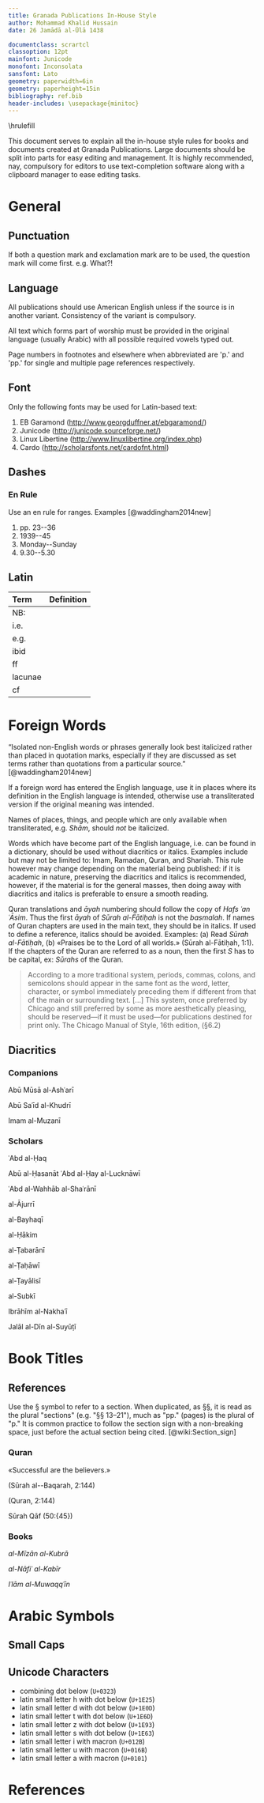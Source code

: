 ```yaml
---
title: Granada Publications In-House Style
author: Mohammad Khalid Hussain
date: 26 Jamādā al-Ūlā 1438

documentclass: scrartcl
classoption: 12pt
mainfont: Junicode
monofont: Inconsolata
sansfont: Lato
geometry: paperwidth=6in
geometry: paperheight=15in
bibliography: ref.bib
header-includes: \usepackage{minitoc}
---
```


<!-- TODO
- Punctuation of full stop and comma near a bracket.
  Ex: [perspiciatis.] or [lorem epsum,]

- Fulan cited it in his Musnad/Masa'il/Book title
 -->

\hrulefill

This document serves to explain all the in-house style rules for books and documents created at Granada Publications. Large documents should be split into parts for easy editing and management. It is highly recommended, nay, compulsory for editors to use text-completion software along with a clipboard manager to ease editing tasks.

# General

## Punctuation

If both a question mark and exclamation mark are to be used, the question mark will come first. e.g. What?!

## Language

All publications should use American English unless if the source is in another variant. Consistency of the variant is compulsory.

All text which forms part of worship must be provided in the original language (usually Arabic) with all possible required vowels typed out.

Page numbers in footnotes and elsewhere when abbreviated are 'p.' and 'pp.' for single and multiple page references respectively.

## Font

Only the following fonts may be used for Latin-based text:

1. EB Garamond (http://www.georgduffner.at/ebgaramond/)
2. Junicode (http://junicode.sourceforge.net/)
3. Linux Libertine (http://www.linuxlibertine.org/index.php)
4. Cardo (http://scholarsfonts.net/cardofnt.html)

## Dashes

### En Rule

Use an en rule for ranges. Examples [@waddingham2014new]

1. pp. 23--36
2. 1939--45
3. Monday--Sunday
4. 9.30--5.30

## Latin

| Term          | Definition     |
| :------------ | :------------- |
| NB:           |                |
| i.e.          |                |
| e.g.          |                |
| ibid          |                |
| ff            |                |
| lacunae       |                |
| cf            |                |


# Foreign Words

“Isolated non-English words or phrases generally look best italicized rather than placed in quotation marks, especially if they are discussed as set terms rather than quotations from a particular source.” [@waddingham2014new]

If a foreign word has entered the English language, use it in places where its definition in the English language is intended, otherwise use a transliterated version if the original meaning was intended.

Names of places, things, and people which are only available when transliterated, e.g. _Shām_, should *not* be italicized.

Words which have become part of the English language, i.e. can be found in a dictionary, should be used without diacritics or italics. Examples include but may not be limited to: Imam, Ramadan, Quran, and Shariah. This rule however may change depending on the material being published: if it is academic in nature, preserving the diacritics and italics is recommended, however, if the material is for the general masses, then doing away with diacritics and italics is preferable to ensure a smooth reading.

Quran translations and _āyah_ numbering should follow the copy of _Hafs ʿan ʿĀsim_. Thus the first _āyah_ of _Sūrah al-Fātiḥah_ is not the _basmalah_. If names of Quran chapters are used in the main text, they should be in italics. If used to define a reference, italics should be avoided. Examples: (a) Read _Sūrah al-Fātiḥah_, (b) «Praises be to the Lord of all worlds.» (Sūrah al-Fātiḥah, 1:1). If the chapters of the Quran are referred to as a noun, then the first _S_ has to be capital, ex: _Sūrahs_ of the Quran.

> According to a more traditional system, periods, commas, colons, and semicolons should appear in the same font as the word, letter, character, or symbol immediately preceding them if different from that of the main or surrounding text. [...] This system, once preferred by Chicago and still preferred by some as more aesthetically pleasing, should be reserved—if it must be used—for publications destined for print only.
> The Chicago Manual of Style, 16th edition, (§6.2)

## Diacritics

### Companions

Abū Mūsā al-Ashʿarī

Abū Saʿīd al-Khudrī

Imam al-Muzanī

### Scholars

ʿAbd al-Ḥaq

Abū al-Ḥasanāt ʿAbd al-Ḥay al-Lucknāwī

ʿAbd al-Wahhāb al-Shaʿrānī

al-Ājurrī

al-Bayhaqī

al-Ḥākim

al-Ṭabarānī

al-Ṭaḥāwī

al-Ṭayālisī

al-Subkī

Ibrāhīm al-Nakhaʿī

Jalāl al-Dīn al-Suyūṭī


# Book Titles

<!-- 
If a book title is in Arabic followed by its translation in English, how should it be formatted?
i. Italics followed by Regular
ii. The whole name in Italics including the English translation
 -->

## References

Use the § symbol to refer to a section. When duplicated, as §§, it is read as the plural "sections" (e.g. "§§ 13–21"), much as "pp." (pages) is the plural of "p." It is common practice to follow the section sign with a non-breaking space, just before the actual section being cited. [@wiki:Section_sign]

### Quran

«Successful are the believers.»

(Sūrah al--Baqarah, 2:144)

(Quran, 2:144)

Sūrah Qāf (50:{45})

### Books

_al-Mīzān al-Kubrā_

_al-Nāfiʿ al-Kabīr_

_Iʿlām al-Muwaqqʿīn_

# Arabic Symbols

## Small Caps

## Unicode Characters

- combining dot below (`U+0323`)
- latin small letter h with dot below (`U+1E25`)
- latin small letter d with dot below (`U+1E0D`)
- latin small letter t with dot below (`U+1E6D`)
- latin small letter z with dot below (`U+1E93`)
- latin small letter s with dot below (`U+1E63`)
- latin small letter i with macron (`U+012B`)
- latin small letter u with macron (`U+016B`)
- latin small letter a with macron (`U+0101`)

# References



